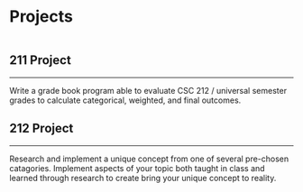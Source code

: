 <style>
  summary {text-align: center;}
</style>

# Projects

``` {dropdown} ![image](https://miro.medium.com/v2/resize:fill:1200:632/gravity:fp:0.51:0.63/0*rrsCUv2GHjEDRPj9)
```

## 211 Project

---

Write a grade book program able to evaluate CSC 212 / universal semester grades to calculate categorical, weighted, and final outcomes.

## 212 Project

---

Research and implement a unique concept from one of several pre-chosen catagories. Implement aspects of your topic both taught in class and learned through research to create bring your unique concept to reality.